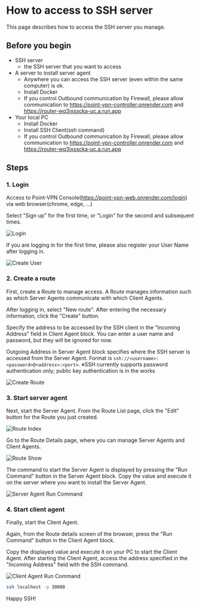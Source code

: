 # How to access to SSH server

This page describes how to access the SSH server you manage.

## Before you begin

- SSH server
  - the SSH server that you want to access
- A server to install server agent
  - Anywhere you can access the SSH server (even within the same computer) is ok.
  - Install Docker
  - If you control Outbound communication by Firewall, please allow communication to https://point-vpn-controller.onrender.com and https://router-wq3ixsscka-uc.a.run.app
- Your local PC
  - Install Docker
  - Install SSH Client(ssh command)
  - If you control Outbound communication by Firewall, please allow communication to https://point-vpn-controller.onrender.com and https://router-wq3ixsscka-uc.a.run.app

## Steps

### 1. Login

Access to Point-VPN Console(https://point-vpn-web.onrender.com/login) via web browser(chrome, edge, ...)

Select "Sign up" for the first time, or "Login" for the second and subsequent times.

![Login](./images/1_login.png)

If you are logging in for the first time, please also register your User Name after logging in.

![Create User](./images/2_user_create.png)

### 2. Create a route

First, create a Route to manage access.
A Route manages information such as which Server Agents communicate with which Client Agents.

After logging in, select "New route".
After entering the necessary information, click the "Create" button.

Specify the address to be accessed by the SSH client in the "Incoming Address" field in Client Agent block.
You can enter a user name and password, but they will be ignored for now.

Outgoing Address in Server Agent block specifies where the SSH server is accessed from the Server Agent.
Format is `ssh://<username>:<password>@<address>:<port>`.
※SSH currently supports password authentication only; public key authentication is in the works

![Create Route](./images/3_create_route.png)

### 3. Start server agent

Next, start the Server Agent.
From the Route List page, click the "Edit" button for the Route you just created.

![Route Index](./images/4_route_index.png)

Go to the Route Details page, where you can manage Server Agents and Client Agents.

![Route Show](./images/5_route_show.png)

The command to start the Server Agent is displayed by pressing the "Run Command" button in the Server Agent block.
Copy the value and execute it on the server where you want to install the Server Agent.

![Server Agent Run Command](./images/6_server_agent_run_command.png)

### 4. Start client agent

Finally, start the Client Agent.

Again, from the Route details screen of the browser, press the "Run Command" button in the Client Agent block.

Copy the displayed value and execute it on your PC to start the Client Agent.
After starting the Client Agent, access the address specified in the "Incoming Address" field with the SSH command.

![Client Agent Run Command](./images/7_client_agent_run_command.png)

```bash
ssh localhost -p 30000
```

Happy SSH!
